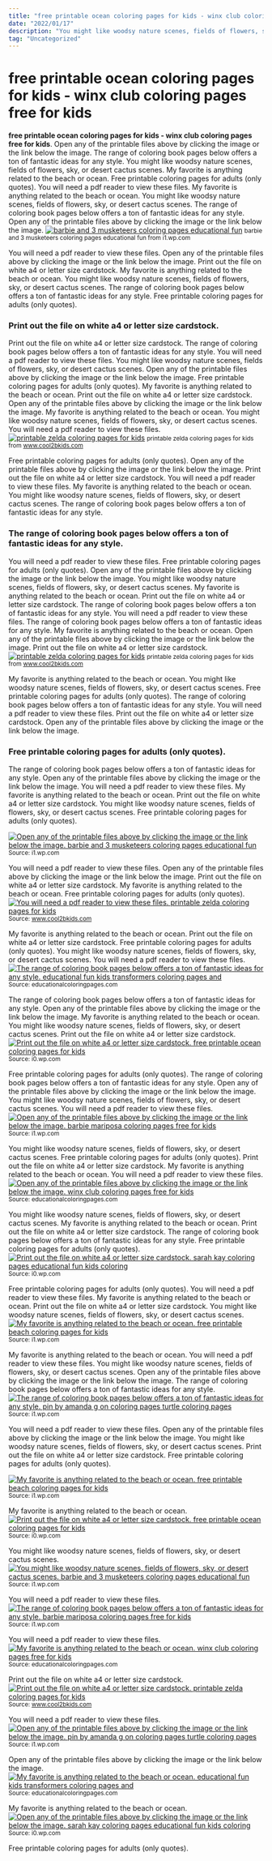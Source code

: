 ```yaml
---
title: "free printable ocean coloring pages for kids - winx club coloring pages free for kids"
date: "2022/01/17"
description: "You might like woodsy nature scenes, fields of flowers, sky, or desert cactus scenes."
tag: "Uncategorized"
---
```


# free printable ocean coloring pages for kids - winx club coloring pages free for kids
**free printable ocean coloring pages for kids - winx club coloring pages free for kids**. Open any of the printable files above by clicking the image or the link below the image. The range of coloring book pages below offers a ton of fantastic ideas for any style. You might like woodsy nature scenes, fields of flowers, sky, or desert cactus scenes. My favorite is anything related to the beach or ocean. Free printable coloring pages for adults (only quotes).
You will need a pdf reader to view these files. My favorite is anything related to the beach or ocean. You might like woodsy nature scenes, fields of flowers, sky, or desert cactus scenes. The range of coloring book pages below offers a ton of fantastic ideas for any style. Open any of the printable files above by clicking the image or the link below the image.
[![barbie and 3 musketeers coloring pages educational fun](https://i1.wp.com/educationalcoloringpages.com/wp-content/uploads/2014/05/barbie101.jpg "barbie and 3 musketeers coloring pages educational fun")](https://i1.wp.com/educationalcoloringpages.com/wp-content/uploads/2014/05/barbie101.jpg)
<small>barbie and 3 musketeers coloring pages educational fun from i1.wp.com</small>

You will need a pdf reader to view these files. Open any of the printable files above by clicking the image or the link below the image. Print out the file on white a4 or letter size cardstock. My favorite is anything related to the beach or ocean. You might like woodsy nature scenes, fields of flowers, sky, or desert cactus scenes. The range of coloring book pages below offers a ton of fantastic ideas for any style. Free printable coloring pages for adults (only quotes).

### Print out the file on white a4 or letter size cardstock.
Print out the file on white a4 or letter size cardstock. The range of coloring book pages below offers a ton of fantastic ideas for any style. You will need a pdf reader to view these files. You might like woodsy nature scenes, fields of flowers, sky, or desert cactus scenes. Open any of the printable files above by clicking the image or the link below the image. Free printable coloring pages for adults (only quotes). My favorite is anything related to the beach or ocean.
Print out the file on white a4 or letter size cardstock. Open any of the printable files above by clicking the image or the link below the image. My favorite is anything related to the beach or ocean. You might like woodsy nature scenes, fields of flowers, sky, or desert cactus scenes. You will need a pdf reader to view these files.
[![printable zelda coloring pages for kids](https://www.cool2bkids.com/wp-content/uploads/2014/11/Zelda-Coloring-Pages.jpg "printable zelda coloring pages for kids")](https://www.cool2bkids.com/wp-content/uploads/2014/11/Zelda-Coloring-Pages.jpg)
<small>printable zelda coloring pages for kids from www.cool2bkids.com</small>

Free printable coloring pages for adults (only quotes). Open any of the printable files above by clicking the image or the link below the image. Print out the file on white a4 or letter size cardstock. You will need a pdf reader to view these files. My favorite is anything related to the beach or ocean. You might like woodsy nature scenes, fields of flowers, sky, or desert cactus scenes. The range of coloring book pages below offers a ton of fantastic ideas for any style.

### The range of coloring book pages below offers a ton of fantastic ideas for any style.
You will need a pdf reader to view these files. Free printable coloring pages for adults (only quotes). Open any of the printable files above by clicking the image or the link below the image. You might like woodsy nature scenes, fields of flowers, sky, or desert cactus scenes. My favorite is anything related to the beach or ocean. Print out the file on white a4 or letter size cardstock. The range of coloring book pages below offers a ton of fantastic ideas for any style.
You will need a pdf reader to view these files. The range of coloring book pages below offers a ton of fantastic ideas for any style. My favorite is anything related to the beach or ocean. Open any of the printable files above by clicking the image or the link below the image. Print out the file on white a4 or letter size cardstock.
[![printable zelda coloring pages for kids](https://www.cool2bkids.com/wp-content/uploads/2014/11/Zelda-Coloring-Pages.jpg "printable zelda coloring pages for kids")](https://www.cool2bkids.com/wp-content/uploads/2014/11/Zelda-Coloring-Pages.jpg)
<small>printable zelda coloring pages for kids from www.cool2bkids.com</small>

My favorite is anything related to the beach or ocean. You might like woodsy nature scenes, fields of flowers, sky, or desert cactus scenes. Free printable coloring pages for adults (only quotes). The range of coloring book pages below offers a ton of fantastic ideas for any style. You will need a pdf reader to view these files. Print out the file on white a4 or letter size cardstock. Open any of the printable files above by clicking the image or the link below the image.

### Free printable coloring pages for adults (only quotes).
The range of coloring book pages below offers a ton of fantastic ideas for any style. Open any of the printable files above by clicking the image or the link below the image. You will need a pdf reader to view these files. My favorite is anything related to the beach or ocean. Print out the file on white a4 or letter size cardstock. You might like woodsy nature scenes, fields of flowers, sky, or desert cactus scenes. Free printable coloring pages for adults (only quotes).


[![Open any of the printable files above by clicking the image or the link below the image. barbie and 3 musketeers coloring pages educational fun](http://tse1.mm.bing.net/th?id=OIP.4b7SHxzC57nLcCmTPZJk6AHaKX&amp;pid=15.1 "barbie and 3 musketeers coloring pages educational fun")](https://i1.wp.com/educationalcoloringpages.com/wp-content/uploads/2014/05/barbie101.jpg)
<small>Source: i1.wp.com</small>

You will need a pdf reader to view these files. Open any of the printable files above by clicking the image or the link below the image. Print out the file on white a4 or letter size cardstock. My favorite is anything related to the beach or ocean. Free printable coloring pages for adults (only quotes).
[![You will need a pdf reader to view these files. printable zelda coloring pages for kids](http://tse1.mm.bing.net/th?id=OIP.dKkImpDo_P2dZSd3Wgx_WwHaO0&amp;pid=15.1 "printable zelda coloring pages for kids")](https://www.cool2bkids.com/wp-content/uploads/2014/11/Zelda-Coloring-Pages.jpg)
<small>Source: www.cool2bkids.com</small>

My favorite is anything related to the beach or ocean. Print out the file on white a4 or letter size cardstock. Free printable coloring pages for adults (only quotes). You might like woodsy nature scenes, fields of flowers, sky, or desert cactus scenes. You will need a pdf reader to view these files.
[![The range of coloring book pages below offers a ton of fantastic ideas for any style. educational fun kids transformers coloring pages and](http://tse2.mm.bing.net/th?id=OIP.VfipcCFIge_IiJmFCG6lrwHaKX&amp;pid=15.1 "educational fun kids transformers coloring pages and")](https://educationalcoloringpages.com/wp-content/uploads/2014/05/transformers-08.jpg)
<small>Source: educationalcoloringpages.com</small>

The range of coloring book pages below offers a ton of fantastic ideas for any style. Open any of the printable files above by clicking the image or the link below the image. My favorite is anything related to the beach or ocean. You might like woodsy nature scenes, fields of flowers, sky, or desert cactus scenes. Print out the file on white a4 or letter size cardstock.
[![Print out the file on white a4 or letter size cardstock. free printable ocean coloring pages for kids](http://tse2.mm.bing.net/th?id=OIP.LGPPE9x36hgoK7J3rFId2AHaJ4&amp;pid=15.1 "free printable ocean coloring pages for kids")](https://i0.wp.com/www.bestcoloringpagesforkids.com/wp-content/uploads/2013/06/Ocean-Coloring-Pages-For-Kids-768x1024.gif)
<small>Source: i0.wp.com</small>

Free printable coloring pages for adults (only quotes). The range of coloring book pages below offers a ton of fantastic ideas for any style. Open any of the printable files above by clicking the image or the link below the image. You might like woodsy nature scenes, fields of flowers, sky, or desert cactus scenes. You will need a pdf reader to view these files.
[![Open any of the printable files above by clicking the image or the link below the image. barbie mariposa coloring pages free for kids](http://tse3.mm.bing.net/th?id=OIP.ueTITtddLpd2Vyc0DUYF4gHaKX&amp;pid=15.1 "barbie mariposa coloring pages free for kids")](https://i1.wp.com/educationalcoloringpages.com/wp-content/uploads/2014/05/barbie-mariposa-03.jpg)
<small>Source: i1.wp.com</small>

You might like woodsy nature scenes, fields of flowers, sky, or desert cactus scenes. Free printable coloring pages for adults (only quotes). Print out the file on white a4 or letter size cardstock. My favorite is anything related to the beach or ocean. You will need a pdf reader to view these files.
[![Open any of the printable files above by clicking the image or the link below the image. winx club coloring pages free for kids](http://tse3.mm.bing.net/th?id=OIP.YTuEA_A1lM0MixykqZV9agHaKX&amp;pid=15.1 "winx club coloring pages free for kids")](https://educationalcoloringpages.com/wp-content/uploads/2014/05/Winx_02.jpg)
<small>Source: educationalcoloringpages.com</small>

You might like woodsy nature scenes, fields of flowers, sky, or desert cactus scenes. My favorite is anything related to the beach or ocean. Print out the file on white a4 or letter size cardstock. The range of coloring book pages below offers a ton of fantastic ideas for any style. Free printable coloring pages for adults (only quotes).
[![Print out the file on white a4 or letter size cardstock. sarah kay coloring pages educational fun kids coloring](http://tse3.mm.bing.net/th?id=OIP.rApREJE3SvnPLbvULzfSoAHaKX&amp;pid=15.1 "sarah kay coloring pages educational fun kids coloring")](https://i0.wp.com/educationalcoloringpages.com/wp-content/uploads/2014/05/sarah_06.jpg)
<small>Source: i0.wp.com</small>

Free printable coloring pages for adults (only quotes). You will need a pdf reader to view these files. My favorite is anything related to the beach or ocean. Print out the file on white a4 or letter size cardstock. You might like woodsy nature scenes, fields of flowers, sky, or desert cactus scenes.
[![My favorite is anything related to the beach or ocean. free printable beach coloring pages for kids](http://tse2.mm.bing.net/th?id=OIP.gh63wocDFsNaMNnmqF-y2wHaKC&amp;pid=15.1 "free printable beach coloring pages for kids")](https://i1.wp.com/www.bestcoloringpagesforkids.com/wp-content/uploads/2013/06/Beach-Coloring-Pages-For-Kids-Printable-756x1024.jpg)
<small>Source: i1.wp.com</small>

My favorite is anything related to the beach or ocean. You will need a pdf reader to view these files. You might like woodsy nature scenes, fields of flowers, sky, or desert cactus scenes. Open any of the printable files above by clicking the image or the link below the image. The range of coloring book pages below offers a ton of fantastic ideas for any style.
[![The range of coloring book pages below offers a ton of fantastic ideas for any style. pin by amanda g on coloring pages turtle coloring pages](http://tse4.mm.bing.net/th?id=OIP.77HU5qdNOy4UEKhHukGqeQAAAA&amp;pid=15.1 "pin by amanda g on coloring pages turtle coloring pages")](https://i1.wp.com/i.pinimg.com/736x/d7/fe/23/d7fe23d659f367f64a777e3c61f9bb3e.jpg)
<small>Source: i1.wp.com</small>

You will need a pdf reader to view these files. Open any of the printable files above by clicking the image or the link below the image. You might like woodsy nature scenes, fields of flowers, sky, or desert cactus scenes. Print out the file on white a4 or letter size cardstock. Free printable coloring pages for adults (only quotes).

[![My favorite is anything related to the beach or ocean. free printable beach coloring pages for kids](http://tse2.mm.bing.net/th?id=OIP.gh63wocDFsNaMNnmqF-y2wHaKC&amp;pid=15.1 "free printable beach coloring pages for kids")](https://i1.wp.com/www.bestcoloringpagesforkids.com/wp-content/uploads/2013/06/Beach-Coloring-Pages-For-Kids-Printable-756x1024.jpg)
<small>Source: i1.wp.com</small>

My favorite is anything related to the beach or ocean.
[![Print out the file on white a4 or letter size cardstock. free printable ocean coloring pages for kids](http://tse2.mm.bing.net/th?id=OIP.LGPPE9x36hgoK7J3rFId2AHaJ4&amp;pid=15.1 "free printable ocean coloring pages for kids")](https://i0.wp.com/www.bestcoloringpagesforkids.com/wp-content/uploads/2013/06/Ocean-Coloring-Pages-For-Kids-768x1024.gif)
<small>Source: i0.wp.com</small>

You might like woodsy nature scenes, fields of flowers, sky, or desert cactus scenes.
[![You might like woodsy nature scenes, fields of flowers, sky, or desert cactus scenes. barbie and 3 musketeers coloring pages educational fun](http://tse1.mm.bing.net/th?id=OIP.4b7SHxzC57nLcCmTPZJk6AHaKX&amp;pid=15.1 "barbie and 3 musketeers coloring pages educational fun")](https://i1.wp.com/educationalcoloringpages.com/wp-content/uploads/2014/05/barbie101.jpg)
<small>Source: i1.wp.com</small>

You will need a pdf reader to view these files.
[![The range of coloring book pages below offers a ton of fantastic ideas for any style. barbie mariposa coloring pages free for kids](http://tse3.mm.bing.net/th?id=OIP.ueTITtddLpd2Vyc0DUYF4gHaKX&amp;pid=15.1 "barbie mariposa coloring pages free for kids")](https://i1.wp.com/educationalcoloringpages.com/wp-content/uploads/2014/05/barbie-mariposa-03.jpg)
<small>Source: i1.wp.com</small>

You will need a pdf reader to view these files.
[![My favorite is anything related to the beach or ocean. winx club coloring pages free for kids](http://tse3.mm.bing.net/th?id=OIP.YTuEA_A1lM0MixykqZV9agHaKX&amp;pid=15.1 "winx club coloring pages free for kids")](https://educationalcoloringpages.com/wp-content/uploads/2014/05/Winx_02.jpg)
<small>Source: educationalcoloringpages.com</small>

Print out the file on white a4 or letter size cardstock.
[![Print out the file on white a4 or letter size cardstock. printable zelda coloring pages for kids](http://tse1.mm.bing.net/th?id=OIP.dKkImpDo_P2dZSd3Wgx_WwHaO0&amp;pid=15.1 "printable zelda coloring pages for kids")](https://www.cool2bkids.com/wp-content/uploads/2014/11/Zelda-Coloring-Pages.jpg)
<small>Source: www.cool2bkids.com</small>

You will need a pdf reader to view these files.
[![Open any of the printable files above by clicking the image or the link below the image. pin by amanda g on coloring pages turtle coloring pages](http://tse4.mm.bing.net/th?id=OIP.77HU5qdNOy4UEKhHukGqeQAAAA&amp;pid=15.1 "pin by amanda g on coloring pages turtle coloring pages")](https://i1.wp.com/i.pinimg.com/736x/d7/fe/23/d7fe23d659f367f64a777e3c61f9bb3e.jpg)
<small>Source: i1.wp.com</small>

Open any of the printable files above by clicking the image or the link below the image.
[![My favorite is anything related to the beach or ocean. educational fun kids transformers coloring pages and](http://tse2.mm.bing.net/th?id=OIP.VfipcCFIge_IiJmFCG6lrwHaKX&amp;pid=15.1 "educational fun kids transformers coloring pages and")](https://educationalcoloringpages.com/wp-content/uploads/2014/05/transformers-08.jpg)
<small>Source: educationalcoloringpages.com</small>

My favorite is anything related to the beach or ocean.
[![Open any of the printable files above by clicking the image or the link below the image. sarah kay coloring pages educational fun kids coloring](http://tse3.mm.bing.net/th?id=OIP.rApREJE3SvnPLbvULzfSoAHaKX&amp;pid=15.1 "sarah kay coloring pages educational fun kids coloring")](https://i0.wp.com/educationalcoloringpages.com/wp-content/uploads/2014/05/sarah_06.jpg)
<small>Source: i0.wp.com</small>

Free printable coloring pages for adults (only quotes).
